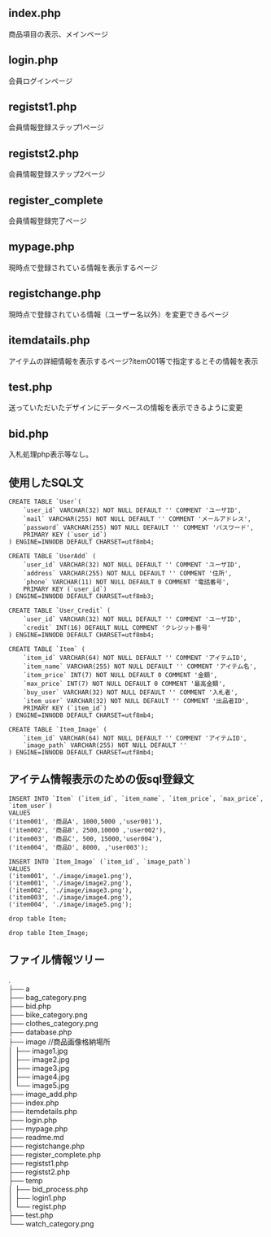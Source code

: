 ## index.php
商品項目の表示、メインページ
## login.php
会員ログインページ
## registst1.php
会員情報登録ステップ1ページ
## registst2.php
会員情報登録ステップ2ページ
## register_complete
会員情報登録完了ページ
## mypage.php
現時点で登録されている情報を表示するページ
## registchange.php
現時点で登録されている情報（ユーザー名以外）を変更できるページ
## itemdatails.php
アイテムの詳細情報を表示するページ?item001等で指定するとその情報を表示
## test.php
送っていただいたデザインにデータベースの情報を表示できるように変更  

## bid.php
入札処理php表示等なし。

## 使用したSQL文

```sql:User Table
CREATE TABLE `User`(
	`user_id` VARCHAR(32) NOT NULL DEFAULT '' COMMENT 'ユーザID',
	`mail` VARCHAR(255) NOT NULL DEFAULT '' COMMENT 'メールアドレス',
	`password` VARCHAR(255) NOT NULL DEFAULT '' COMMENT 'パスワード',
	PRIMARY KEY (`user_id`)
) ENGINE=INNODB DEFAULT CHARSET=utf8mb4;
```

```sql:UserAdd Table
CREATE TABLE `UserAdd` (
	`user_id` VARCHAR(32) NOT NULL DEFAULT '' COMMENT 'ユーザID',
	`address` VARCHAR(255) NOT NULL DEFAULT '' COMMENT '住所',
	`phone` VARCHAR(11) NOT NULL DEFAULT 0 COMMENT '電話番号',
	PRIMARY KEY (`user_id`)
) ENGINE=INNODB DEFAULT CHARSET=utf8mb3;
```

```sql:User_Credit Table
CREATE TABLE `User_Credit` (
    `user_id` VARCHAR(32) NOT NULL DEFAULT '' COMMENT 'ユーザID',
    `credit` INT(16) DEFAULT NULL COMMENT 'クレジット番号'
) ENGINE=INNODB DEFAULT CHARSET=utf8mb4;
```

```sql:Item Table
CREATE TABLE `Item` (
    `item_id` VARCHAR(64) NOT NULL DEFAULT '' COMMENT 'アイテムID',
    `item_name` VARCHAR(255) NOT NULL DEFAULT '' COMMENT 'アイテム名',
    `item_price` INT(7) NOT NULL DEFAULT 0 COMMENT '金額',
    `max_price` INT(7) NOT NULL DEFAULT 0 COMMENT '最高金額',
    `buy_user` VARCHAR(32) NOT NULL DEFAULT '' COMMENT '入札者',
    `item_user` VARCHAR(32) NOT NULL DEFAULT '' COMMENT '出品者ID',
    PRIMARY KEY (`item_id`)
) ENGINE=INNODB DEFAULT CHARSET=utf8mb4;
```

```sql:Item_Image Table
CREATE TABLE `Item_Image` (
    `item_id` VARCHAR(64) NOT NULL DEFAULT '' COMMENT 'アイテムID',
    `image_path` VARCHAR(255) NOT NULL DEFAULT ''
) ENGINE=INNODB DEFAULT CHARSET=utf8mb4;
```

## アイテム情報表示のための仮sql登録文
```sql:ItemInfo Regist
INSERT INTO `Item` (`item_id`, `item_name`, `item_price`, `max_price`, `item_user`)
VALUES
('item001', '商品A', 1000,5000 ,'user001'),
('item002', '商品B', 2500,10000 ,'user002'),
('item003', '商品C', 500, 15000,'user004'),
('item004', '商品D', 8000, ,'user003');
```

```sql:Item_Image Regist
INSERT INTO `Item_Image` (`item_id`, `image_path`)
VALUES
('item001', './image/image1.png'),
('item001', './image/image2.png'),
('item002', './image/image3.png'),
('item003', './image/image4.png'),
('item004', './image/image5.png');
```

```sql:Item table 削除
drop table Item;
```


```sql:Item_Image table 削除
drop table Item_Image;
```


## ファイル情報ツリー
.  
├── a  
├── bag_category.png  
├── bid.php  
├── bike_category.png  
├── clothes_category.png  
├── database.php  
├── image //商品画像格納場所  
│   ├── image1.jpg  
│   ├── image2.jpg  
│   ├── image3.jpg  
│   ├── image4.jpg  
│   └── image5.jpg  
├── image_add.php  
├── index.php  
├── itemdetails.php  
├── login.php  
├── mypage.php  
├── readme.md  
├── registchange.php  
├── register_complete.php  
├── registst1.php  
├── registst2.php  
├── temp  
│   ├── bid_process.php  
│   ├── login1.php  
│   └── regist.php  
├── test.php  
└── watch_category.png  